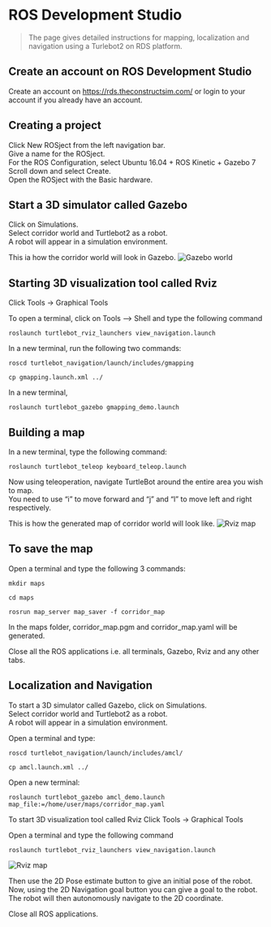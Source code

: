 # ROS Development Studio
> The page gives detailed instructions for mapping, localization and navigation using a Turlebot2 on RDS platform.

## Create an account on ROS Development Studio
Create an account on https://rds.theconstructsim.com/ or login to your account if you already have an account.

## Creating a project
Click New ROSject from the left navigation bar.<br>
Give a name for the ROSject.<br>
For the ROS Configuration, select Ubuntu 16.04 + ROS Kinetic + Gazebo 7<br>
Scroll down and select Create.<br>
Open the ROSject with the Basic hardware.<br>

## Start a 3D simulator called Gazebo
Click on Simulations.<br>
Select corridor world and Turtlebot2 as a robot. <br>
A robot will appear in a simulation environment. <br>

This ia how the corridor world will look in Gazebo.
![Gazebo world](https://github.com/bu-air-lab/Instructions-for-operating-robots/blob/master/img/gazebo.PNG)

## Starting 3D visualization tool called Rviz
Click Tools → Graphical Tools

To open a terminal, click on Tools --> Shell and type the following command

`roslaunch turtlebot_rviz_launchers view_navigation.launch`

In a new terminal, run the following two commands:

`roscd turtlebot_navigation/launch/includes/gmapping`

`cp gmapping.launch.xml ../`

In a new terminal,

`roslaunch turtlebot_gazebo gmapping_demo.launch`

## Building a map

In a new terminal, type the following command:

`roslaunch turtlebot_teleop keyboard_teleop.launch`

Now using teleoperation, navigate TurtleBot around the entire area you wish to map.<br>
You need to use “i” to move forward and “j” and “l” to move left and right respectively.

This is how the generated map of corridor world will look like.
![Rviz map](https://github.com/bu-air-lab/Instructions-for-operating-robots/blob/master/img/map.PNG)

## To save the map

Open a terminal and type the following 3 commands:

`mkdir maps`

`cd maps`

`rosrun map_server map_saver -f corridor_map`

In the maps folder, corridor_map.pgm and corridor_map.yaml will be generated.

Close all the ROS applications i.e. all terminals, Gazebo, Rviz and any other tabs.

## Localization and Navigation

To start a 3D simulator called Gazebo, click on Simulations. <br>
Select corridor world and Turtlebot2 as a robot. <br>
A robot will appear in a simulation environment. <br>

Open a terminal and type:

`roscd turtlebot_navigation/launch/includes/amcl/`

`cp amcl.launch.xml ../`



Open a new terminal:

`roslaunch turtlebot_gazebo amcl_demo.launch map_file:=/home/user/maps/corridor_map.yaml`



To start 3D visualization tool called Rviz
Click Tools → Graphical Tools

Open a terminal and type the following command

`roslaunch turtlebot_rviz_launchers view_navigation.launch`

![Rviz map](https://github.com/bu-air-lab/Instructions-for-operating-robots/blob/master/img/map_annotations.png)

Then use the 2D Pose estimate button to give an initial pose of the robot. 
Now, using the 2D Navigation goal button you can give a goal to the robot.
The robot will then autonomously navigate to the 2D coordinate.

Close all ROS applications.
